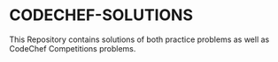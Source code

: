 # CODECHEF-SOLUTIONS
This Repository contains solutions of both practice problems as well as CodeChef Competitions problems.
